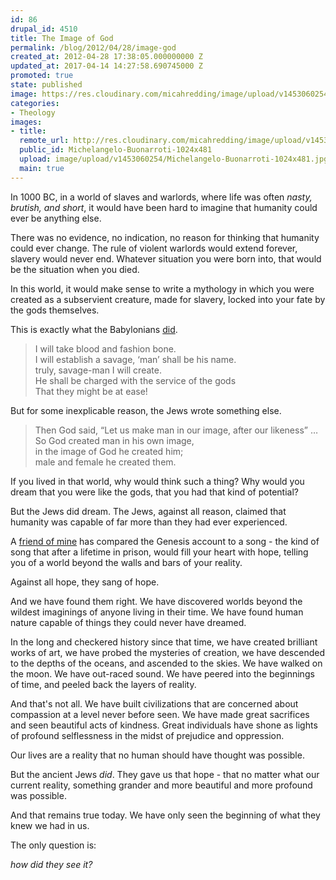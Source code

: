 ```yaml
---
id: 86
drupal_id: 4510
title: The Image of God
permalink: /blog/2012/04/28/image-god
created_at: 2012-04-28 17:38:05.000000000 Z
updated_at: 2017-04-14 14:27:58.690745000 Z
promoted: true
state: published
image: https://res.cloudinary.com/micahredding/image/upload/v1453060254/Michelangelo-Buonarroti-1024x481.jpg
categories:
- Theology
images:
- title: 
  remote_url: http://res.cloudinary.com/micahredding/image/upload/v1453060254/Michelangelo-Buonarroti-1024x481.jpg
  public_id: Michelangelo-Buonarroti-1024x481
  upload: image/upload/v1453060254/Michelangelo-Buonarroti-1024x481.jpg
  main: true
---
```

In 1000 BC, in a world of slaves and warlords, where life was often *nasty, brutish, and short*, it would have been hard to imagine that humanity could ever be anything else.

There was no evidence, no indication, no reason for thinking that humanity could ever change. The rule of violent warlords would extend forever, slavery would never end. Whatever situation you were born into, that would be the situation when you died.

In this world, it would make sense to write a mythology in which you were created as a subservient creature, made for slavery, locked into your fate by the gods themselves.

This is exactly what the Babylonians [did](http://www.cresourcei.org/enumaelish.html).

> I will take blood and fashion bone.  
> I will establish a savage, ‘man’ shall be his name.  
> truly, savage-man I will create.  
> He shall be charged with the service of the gods  
> That they might be at ease!   

But for some inexplicable reason, the Jews wrote something else.

> Then God said, “Let us make man in our image, after our likeness” …  
> So God created man in his own image,  
> in the image of God he created him;  
> male and female he created them.   

If you lived in that world, why would think such a thing? Why would you dream that you were like the gods, that you had that kind of potential?

But the Jews did dream. The Jews, against all reason, claimed that humanity was capable of far more than they had ever experienced.

A [friend of mine](http://www.joshuagraves.com/) has compared the Genesis account to a song - the kind of song that after a lifetime in prison, would fill your heart with hope, telling you of a world beyond the walls and bars of your reality.

Against all hope, they sang of hope.

And we have found them right. We have discovered worlds beyond the wildest imaginings of anyone living in their time. We have found human nature capable of things they could never have dreamed.

In the long and checkered history since that time, we have created brilliant works of art, we have probed the mysteries of creation, we have descended to the depths of the oceans, and ascended to the skies. We have walked on the moon. We have out-raced sound. We have peered into the beginnings of time, and peeled back the layers of reality.

And that's not all. We have built civilizations that are concerned about compassion at a level never before seen. We have made great sacrifices and seen beautiful acts of kindness. Great individuals have shone as lights of profound selflessness in the midst of prejudice and oppression.

Our lives are a reality that no human should have thought was possible.

But the ancient Jews *did*. They gave us that hope - that no matter what our current reality, something grander and more beautiful and more profound was possible.

And that remains true today. We have only seen the beginning of what they knew we had in us.

The only question is:  

*how did they see it?*  
